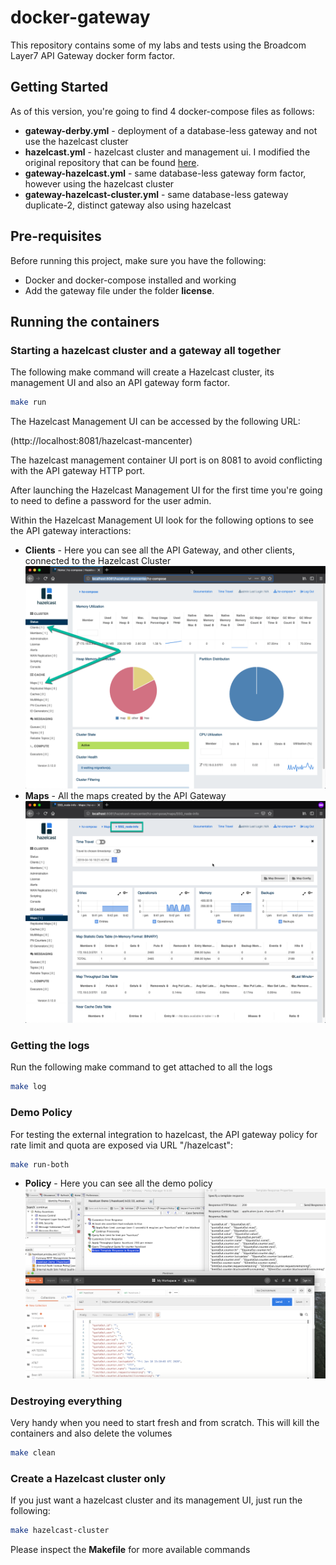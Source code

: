 # docker-gateway

This repository contains some of my labs and tests using the Broadcom Layer7 API Gateway docker form factor.

## Getting Started

As of this version, you're going to find 4 docker-compose files as follows:

* **gateway-derby.yml** - deployment of a database-less gateway and not use the hazelcast cluster
* **hazelcast.yml** - hazelcast cluster and management ui. I modified the original repository that can be found [here](https://github.com/hazelcast/hazelcast-code-samples/tree/master/hazelcast-integration/docker-compose).
* **gateway-hazelcast.yml** - same database-less gateway form factor, however using the hazelcast cluster
* **gateway-hazelcast-cluster.yml** - same database-less gateway duplicate-2, distinct gateway also using hazelcast

## Pre-requisites

Before running this project, make sure you have the following:

* Docker and docker-compose installed and working
* Add the gateway file under the folder **license**.

## Running the containers

### Starting a hazelcast cluster and a gateway all together

The following make command will create a Hazelcast cluster, its management UI and also an API gateway form factor.

```bash
make run
```
The Hazelcast Management UI can be accessed by the following URL:

(http://localhost:8081/hazelcast-mancenter)

The hazelcast management container UI port is on 8081 to avoid conflicting with the API gateway HTTP port.

After launching the Hazelcast Management UI for the first time you're going to need to define a password for the user admin.

Within the Hazelcast Management UI look for the following options to see the API gateway interactions:

* **Clients** - Here you can see all the API Gateway, and other clients, connected to the Hazelcast Cluster
![Clients](images/hcmgm1.png)
* **Maps** - All the maps created by the API Gateway
![Maps](images/hcmgm2.png)

### Getting the logs

Run the following make command to get attached to all the logs

```bash
make log
```

### Demo Policy

For testing the external integration to hazelcast, the API gateway policy for rate limit and quota are exposed via URL "<server>/hazelcast":


```bash
make run-both
```

* **Policy** - Here you can see all the demo policy
![Policy](images/test_policy_image.png)


### Destroying everything

Very handy when you need to start fresh and from scratch. This will kill the containers and also delete the volumes

```bash
make clean
```

### Create a Hazelcast cluster only

If you just want a hazelcast cluster and its management UI, just run the following:

```bash
make hazelcast-cluster
````

Please inspect the **Makefile** for more available commands
